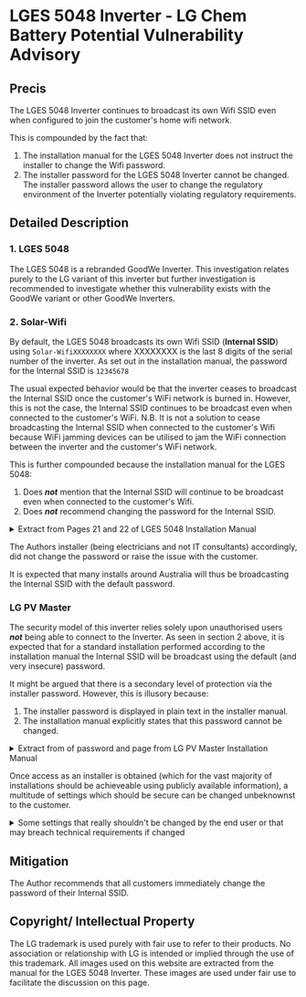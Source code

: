 # LGES 5048 Inverter - LG Chem Battery Potential Vulnerability Advisory

## Precis
The LGES 5048 Inverter continues to broadcast its own Wifi SSID even when configured to join the customer's home wifi network. 

This is compounded by the fact that:

1. The installation manual for the LGES 5048 Inverter does not instruct the installer to change the Wifi password.
2. The installer password for the LGES 5048 Inverter cannot be changed. The installer password allows the user to change the regulatory environment of the Inverter potentially violating regulatory requirements.

## Detailed Description
### 1. LGES 5048
The LGES 5048 is a rebranded GoodWe Inverter. This investigation relates purely to the LG variant of this inverter but further investigation is recommended to investigate whether this vulnerability exists with the GoodWe variant or other GoodWe Inverters.

### 2. Solar-Wifi
By default, the LGES 5048 broadcasts its own Wifi SSID (**Internal SSID**) using `Solar-WifiXXXXXXXX` where XXXXXXXX is the last 8 digits of the serial number of the inverter. As set out in the installation manual, the password for the Internal SSID is `12345678`

The usual expected behavior would be that the inverter ceases to broadcast the Internal SSID once the customer's WiFi network is burned in. However, this is not the case, the Internal SSID continues to be broadcast even when connected to the customer's WiFi. N.B. It is not a solution to cease broadcasting the Internal SSID when connected to the customer's Wifi because WiFi jamming devices can be utilised to jam the WiFi connection between the inverter and the customer's WiFi network.

This is further compounded because the installation manual for the LGES 5048:

1. Does **_not_** mention that the Internal SSID will continue to be broadcast even when connected to the customer's Wifi.
2. Does **_not_** recommend changing the password for the Internal SSID.

<details>
  <summary>Extract from Pages 21 and 22 of LGES 5048 Installation Manual</summary>
  <br>
  <img src="https://user-images.githubusercontent.com/57167030/175880362-c214569d-ef42-4b04-ac5e-4eff74b2d392.png">
  <img src="https://user-images.githubusercontent.com/57167030/175880983-69e38c41-15fa-416a-8cd7-a9c2f0cf461a.png">
</details>

The Authors installer (being electricians and not IT consultants) accordingly, did not change the password or raise the issue with the customer.

It is expected that many installs around Australia will thus be broadcasting the Internal SSID with the default password.

### LG PV Master
The security model of this inverter relies solely upon unauthorised users **_not_** being able to connect to the Inverter. As seen in section 2 above, it is expected that for a standard installation performed according to the installation manual the Internal SSID will be broadcast using the default (and very insecure) password.

It might be argued that there is a secondary level of protection via the installer password. However, this is illusory because:

1. The installer password is displayed in plain text in the installer manual.
2. The installation manual explicitly states that this password cannot be changed.

<details>
  <summary>Extract from of password and page from LG PV Master Installation Manual</summary>
  <br>
  <img src="https://user-images.githubusercontent.com/57167030/175883689-4f3ce7d3-a0e5-4a35-88d8-9d8577c95a8d.png">
  <img src="https://user-images.githubusercontent.com/57167030/175883855-981270ac-d0e1-46bb-8473-5342e8980aca.png">
</details>

Once access as an installer is obtained (which for the vast majority of installations should be achieveable using publicly available information), a multitude of settings which should be secure can be changed unbeknownst to the customer.

<details>
  <summary>Some settings that really shouldn't be changed by the end user or that may breach technical requirements if changed</summary>
  <br>
1. Regulatory environment. The Author has not tested what the result would be if the regulatory environment is changed to one from another incompatible region.<br>
<img src="https://user-images.githubusercontent.com/57167030/175884384-17067360-74bd-4d1e-88e8-e6ef9d0a8e4c.png">
2. Battery Model. The Author has not tested what the result would be if a lower capacity battery model is selected. Presumably the BMS would protect against any overcharge/ overcurrent situations; however, a customer might get lower capacity than they have paid for if this was changed unknowingly.<br>
<img src="https://user-images.githubusercontent.com/57167030/175884649-27b80f62-2d00-4d4d-b8a8-a6796de02272.png">
3. Setting Battery Forced Charging. The Author would hope that this does not allow charging a battery at 100% state of charge - this has not been tested.<br>
<img src="https://user-images.githubusercontent.com/57167030/175885334-6b0f0d45-bc31-47bb-870c-a912f8e0a491.png">
4. Setting regulated parameters. The Author has not tested what the result would be if these parameters are changed; however, presumably they would cause this equipment to be in violation of technical regulations regarding power supply.<br>
<img src="https://user-images.githubusercontent.com/57167030/175885759-3d39dff1-5ee2-429e-a19d-f91f878efac1.png">
</details>

## Mitigation
The Author recommends that all customers immediately change the password of their Internal SSID.

## Copyright/ Intellectual Property
The LG trademark is used purely with fair use to refer to their products. No association or relationship with LG is intended or implied through the use of this trademark.
All images used on this website are extracted from the manual for the LGES 5048 Inverter. These images are used under fair use to facilitate the discussion on this page.
